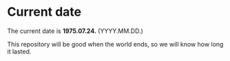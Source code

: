 # Current date

The current date is **1975.07.24.** (YYYY.MM.DD.)

This repository will be good when the world ends, so we will know how long it lasted.